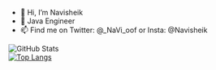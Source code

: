 - 👋 Hi, I’m Navisheik
- 🌱 Java Engineer
- 📫 Find me on Twitter: @_NaVi_oof or Insta:  @Navisheik



![GitHub Stats](https://github-readme-stats.vercel.app/api?username=NaVisheikk&theme=apprentice)
<br>
[![Top Langs](https://github-readme-stats.vercel.app/api/top-langs/?username=NaVisheikk&layout=compact)](https://github.com/NaVisheikk/github-readme-stats)
